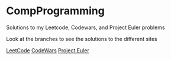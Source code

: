 # CompProgramming
Solutions to my Leetcode, Codewars, and Project Euler problems

Look at the branches to see the solutions to the different sites

[LeetCode](https://github.com/KaiDevrim/CompProgramming/tree/LeetCode)
[CodeWars](https://github.com/KaiDevrim/CompProgramming/tree/CodeWars)
[Project Euler](https://github.com/KaiDevrim/CompProgramming/tree/ProjectEuler)
